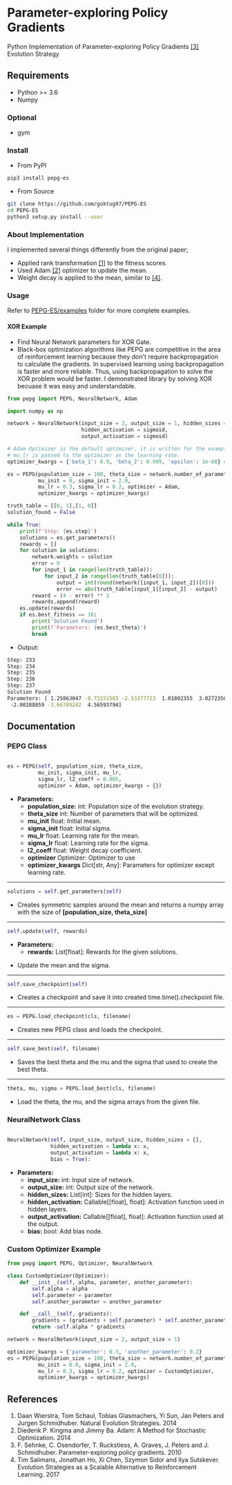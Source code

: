 Parameter-exploring Policy Gradients
=======================================================

Python Implementation of Parameter-exploring Policy Gradients <a href="#sehnke2010">[3]</a> Evolution Strategy 

## Requirements
* Python >= 3.6
* Numpy

### Optional
* gym

### Install

- From PyPI

``` bash
pip3 install pepg-es
```

- From Source

``` bash
git clone https://github.com/goktug97/PEPG-ES
cd PEPG-ES
python3 setup.py install --user
```

### About Implementation

I implemented several things differently from the original paper;

- Applied rank transformation <a href="#wierstra14a">[1]</a> to the fitness scores.
- Used Adam <a href="#kingma2014adam">[2]</a> optimizer to update the mean.
- Weight decay is applied to the mean, similar to <a href="#salimans2017evolution">[4]</a>.

### Usage

Refer to [PEPG-ES/examples](https://github.com/goktug97/PEPG-ES/blob/master/examples)
folder for more complete examples.

#### XOR Example

* Find Neural Network parameters for XOR Gate. 
* Black-box optimization algorithms like PEPG are competitive in the
  area of reinforcement learning because they don't require
  backpropagation to calculate the gradients.  In supervised learning
  using backpropagation is faster and more reliable. Thus, using backpropagation
  to solve the XOR problem would be faster. I demonstrated library by solving XOR
  becuase it was easy and understandable.

``` python
from pepg import PEPG, NeuralNetwork, Adam

import numpy as np

network = NeuralNetwork(input_size = 2, output_size = 1, hidden_sizes = [2],
                        hidden_activation = sigmoid,
                        output_activation = sigmoid)

# Adam Optimizer is the default optimizer, it is written for the example
# mu_lr is passed to the optimizer as the learning rate.
optimizer_kwargs = {'beta_1': 0.9, 'beta_2': 0.999, 'epsilon': 1e-08} # Adam Parameters

es = PEPG(population_size = 100, theta_size = network.number_of_parameters,
          mu_init = 0, sigma_init = 2.0,
          mu_lr = 0.3, sigma_lr = 0.2, optimizer = Adam,
          optimizer_kwargs = optimizer_kwargs)

truth_table = [[0, 1],[1, 0]]
solution_found = False

while True:
    print(f'Step: {es.step}')
    solutions = es.get_parameters()
    rewards = []
    for solution in solutions:
        network.weights = solution
        error = 0
        for input_1 in range(len(truth_table)):
            for input_2 in range(len(truth_table[0])):
                output = int(round(network([input_1, input_2])[0]))
                error += abs(truth_table[input_1][input_2] - output)
        reward = (4 - error) ** 2
        rewards.append(reward)
    es.update(rewards)
    if es.best_fitness == 16:
        print('Solution Found')
        print(f'Parameters: {es.best_theta}')
        break

```

* Output:

``` bash
Step: 233
Step: 234
Step: 235
Step: 236
Step: 237
Solution Found
Parameters: [ 1.25863047 -0.73151503 -2.53377723  1.01802355  3.02723507  1.23112726
 -2.00288859 -3.66789242  4.56593794]
```

## Documentation

### PEPG Class

``` python

es = PEPG(self, population_size, theta_size,
          mu_init, sigma_init, mu_lr,
          sigma_lr, l2_coeff = 0.005,
          optimizer = Adam, optimizer_kwargs = {})

```

* **Parameters:**
    - **population_size:** int: Population size of the evolution strategy.
    - **theta_size** int: Number of parameters that will be optimized.
    - **mu_init** float: Initial mean.
    - **sigma_init** float: Initial sigma.
    - **mu_lr** float: Learning rate for the mean.
    - **sigma_lr** float: Learning rate for the sigma.
    - **l2_coeff** float: Weight decay coefficient.
    - **optimizer** Optimizer: Optimizer to use
    - **optimizer_kwargs** Dict[str, Any]: Parameters for optimizer except learning rate.

___

``` python
solutions = self.get_parameters(self)
```

- Creates symmetric samples around the mean and returns a numpy array with the size of
**[population_size, theta_size]**

___

``` python
self.update(self, rewards)
```

* **Parameters:**
    - **rewards:** List[float]: Rewards for the given solutions.
    
- Update the mean and the sigma.

___

``` python
self.save_checkpoint(self)
```

- Creates a checkpoint and save it into created time.time().checkpoint file.

___

``` python
es = PEPG.load_checkpoint(cls, filename)
```

- Creates new PEPG class and loads the checkpoint.
___

``` python
self.save_best(self, filename)
```

- Saves the best theta and the mu and the sigma that used to create the best theta.

___

``` python
theta, mu, sigma = PEPG.load_best(cls, filename)
```

- Load the theta, the mu, and the sigma arrays from the given file.

### NeuralNetwork Class

``` python

NeuralNetwork(self, input_size, output_size, hidden_sizes = [],
              hidden_activation = lambda x: x,
              output_activation = lambda x: x,
              bias = True):

```

* **Parameters:**
    - **input_size:** int: Input size of network.
    - **output_size:** int: Output size of the network.
    - **hidden_sizes:** List[int]: Sizes for the hidden layers.
    - **hidden_activation:** Callable[[float], float]: Activation function used in hidden layers.
    - **output_activation:** Callable[[float], float]: Activation function used at the output.
    - **bias:** bool: Add bias node.
    
### Custom Optimizer Example

``` python
from pepg import PEPG, Optimizer, NeuralNetwork

class CustomOptimizer(Optimizer):
    def __init__(self, alpha, parameter, another_parameter):
        self.alpha = alpha
        self.parameter = parameter
        self.another_parameter = another_parameter

    def __call__(self, gradients):
        gradients = (gradients + self.parameter) * self.another_parameter
        return -self.alpha * gradients

network = NeuralNetwork(input_size = 2, output_size = 1)

optimizer_kwargs = {'parameter': 0.3, 'another_parameter': 0.2}
es = PEPG(population_size = 100, theta_size = network.number_of_parameters,
          mu_init = 0.0, sigma_init = 2.0,
          mu_lr = 0.3, sigma_lr = 0.2, optimizer = CustomOptimizer,
          optimizer_kwargs = optimizer_kwargs)
```



## References
1. <a id="wierstra14a"></a>Daan Wierstra, Tom Schaul, Tobias Glasmachers, Yi Sun, Jan Peters and Jurgen Schmidhuber. Natural Evolution Strategies. 2014
2. <a id="kingma2014adam"></a>Diederik P. Kingma and Jimmy Ba. Adam: A Method for Stochastic Optimization. 2014
3. <a id="sehnke2010"></a>F. Sehnke, C. Osendorfer, T. Ruckstiess, A. Graves, J. Peters and J. Schmidhuber. Parameter-exploring policy gradients. 2010
4. <a id="salimans2017evolution"></a>Tim Salimans, Jonathan Ho, Xi Chen, Szymon Sidor and Ilya Sutskever. Evolution Strategies as a Scalable Alternative to Reinforcement Learning. 2017
